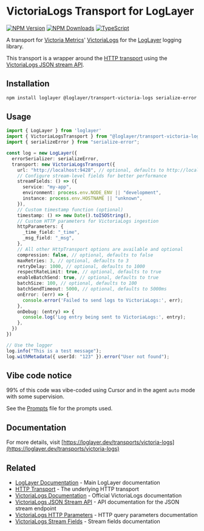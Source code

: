 # VictoriaLogs Transport for LogLayer

[![NPM Version](https://img.shields.io/npm/v/%40loglayer%2Ftransport-victoria-logs)](https://www.npmjs.com/package/@loglayer/transport-victoria-logs)
[![NPM Downloads](https://img.shields.io/npm/dm/%40loglayer%2Ftransport-victoria-logs)](https://www.npmjs.com/package/@loglayer/transport-victoria-logs)
[![TypeScript](https://img.shields.io/badge/%3C%2F%3E-TypeScript-%230074c1.svg)](http://www.typescriptlang.org/)

A transport for [Victoria Metrics](https://victoriametrics.com/)' [VictoriaLogs](https://victoriametrics.com/products/victorialogs/) for the [LogLayer](https://loglayer.dev) logging library.

This transport is a wrapper around the [HTTP transport](https://loglayer.dev/transports/http) using the [VictoriaLogs JSON stream API](https://docs.victoriametrics.com/victorialogs/data-ingestion/#json-stream-api).

## Installation

```bash
npm install loglayer @loglayer/transport-victoria-logs serialize-error
```

## Usage

```typescript
import { LogLayer } from 'loglayer'
import { VictoriaLogsTransport } from "@loglayer/transport-victoria-logs"
import { serializeError } from "serialize-error";

const log = new LogLayer({
  errorSerializer: serializeError,
  transport: new VictoriaLogsTransport({
    url: "http://localhost:9428", // optional, defaults to http://localhost:9428
    // Configure stream-level fields for better performance
    streamFields: () => ({
      service: "my-app",
      environment: process.env.NODE_ENV || "development",
      instance: process.env.HOSTNAME || "unknown",
    }),
    // Custom timestamp function (optional)
    timestamp: () => new Date().toISOString(),
    // Custom HTTP parameters for VictoriaLogs ingestion
    httpParameters: {
      _time_field: "_time",
      _msg_field: "_msg",
    },
    // All other HttpTransport options are available and optional
    compression: false, // optional, defaults to false
    maxRetries: 3, // optional, defaults to 3
    retryDelay: 1000, // optional, defaults to 1000
    respectRateLimit: true, // optional, defaults to true
    enableBatchSend: true, // optional, defaults to true
    batchSize: 100, // optional, defaults to 100
    batchSendTimeout: 5000, // optional, defaults to 5000ms
    onError: (err) => {
      console.error('Failed to send logs to VictoriaLogs:', err);
    },
    onDebug: (entry) => {
      console.log('Log entry being sent to VictoriaLogs:', entry);
    },
  })
})

// Use the logger
log.info("This is a test message");
log.withMetadata({ userId: "123" }).error("User not found");
```

## Vibe code notice

99% of this code was vibe-coded using Cursor and in the agent `auto` mode with some supervision.

See the [Prompts](PROMPTS.md) file for the prompts used.

## Documentation

For more details, visit [https://loglayer.dev/transports/victoria-logs](https://loglayer.dev/transports/victoria-logs) 


## Related

- [LogLayer Documentation](https://loglayer.dev) - Main LogLayer documentation
- [HTTP Transport](/transports/http) - The underlying HTTP transport
- [VictoriaLogs Documentation](https://docs.victoriametrics.com/victorialogs/) - Official VictoriaLogs documentation
- [VictoriaLogs JSON Stream API](https://docs.victoriametrics.com/victorialogs/data-ingestion/#json-stream-api) - API documentation for the JSON stream endpoint
- [VictoriaLogs HTTP Parameters](https://docs.victoriametrics.com/victorialogs/data-ingestion/#http-parameters) - HTTP query parameters documentation
- [VictoriaLogs Stream Fields](https://docs.victoriametrics.com/victorialogs/keyconcepts/#stream-fields) - Stream fields documentation
